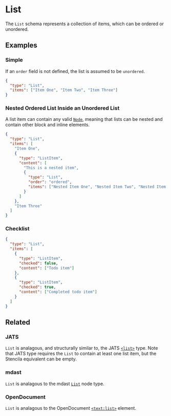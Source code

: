 # List

The `List` schema represents a collection of items, which can be ordered or unordered.

## Examples

### Simple

If an `order` field is not defined, the list is assumed to be `unordered`.

```json
{
  "type": "List",
  "items": ["Item One", "Item Two", "Item Three"]
}
```

### Nested Ordered List Inside an Unordered List

A list item can contain any valid [`Node`](/Node), meaning that lists can be nested and contain other block and inline elements.

```json
{
  "type": "List",
  "items": [
    "Item One",
    {
      "type": "ListItem",
      "content": [
        "This is a nested item",
        {
          "type": "List",
          "order": "ordered",
          "items": ["Nested Item One", "Nested Item Two", "Nested Item Three"]
        }
      ]
    },
    "Item Three"
  ]
}
```

### Checklist

```json
{
  "type": "List",
  "items": [
    {
      "type": "ListItem",
      "checked": false,
      "content": ["Todo item"]
    },
    {
      "type": "ListItem",
      "checked": true,
      "content": ["Completed todo item"]
    }
  ]
}
```

## Related

### JATS

`List` is analagous, and structurally similar to, the JATS
[`<list>`](https://jats.nlm.nih.gov/articleauthoring/tag-library/1.2/element/list.html)
type. Note that JATS type requires the `List` to contain at least one list
item, but the Stencila equivalent can be empty.

### mdast

`List` is analagous to the mdast
[`List`](https://github.com/syntax-tree/mdast#list) node type.

### OpenDocument

`List` is analagous to the OpenDocument
[`<text:list>`](http://docs.oasis-open.org/office/v1.2/os/OpenDocument-v1.2-os-part1.html#__RefHeading__1415148_253892949)
element.
